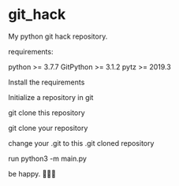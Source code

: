 # git_hack
My python git hack repository.

requirements:

python >= 3.7.7
GitPython >= 3.1.2
pytz >= 2019.3

Install the requirements

Initialize a repository in git

git clone this repository

git clone your repository

change your .git to this .git cloned repository

run python3 -m main.py

be happy. 🚀🚀🚀